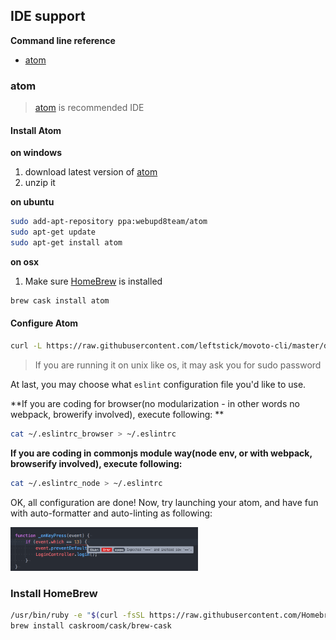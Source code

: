 ## IDE support ##

**Command line reference**

* [atom](#atom)


### atom ###

>[atom](https://atom.io/) is recommended IDE

#### Install Atom ####

**on windows**

1. download latest version of [atom](https://atom.io/)
2. unzip it

**on ubuntu**

```bash
sudo add-apt-repository ppa:webupd8team/atom
sudo apt-get update
sudo apt-get install atom
```

**on osx**

1. Make sure [HomeBrew](#homebrew) is installed

```bash
brew cask install atom
```

#### Configure Atom ####

```bash
curl -L https://raw.githubusercontent.com/leftstick/movoto-cli/master/docs/scripts/atom_plugin.sh | sh
```

>If you are running it on unix like os, it may ask you for sudo password

At last, you may choose what `eslint` configuration file you'd like to use.

**If you are coding for browser(no modularization - in other words no webpack, browerify involved), execute following:
**

```bash
cat ~/.eslintrc_browser > ~/.eslintrc
```

**If you are coding in commonjs module way(node env, or with webpack, browserify involved), execute following:**

```bash
cat ~/.eslintrc_node > ~/.eslintrc
```

OK, all configuration are done! Now, try launching your atom, and have fun with auto-formatter and auto-linting as following:

![](./img/eslint.png)


### Install HomeBrew ###

```bash
/usr/bin/ruby -e "$(curl -fsSL https://raw.githubusercontent.com/Homebrew/install/master/install)"
brew install caskroom/cask/brew-cask
```
